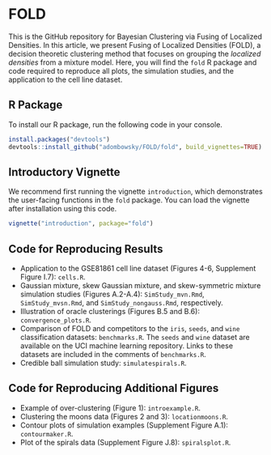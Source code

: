 # FOLD
This is the GitHub repository for Bayesian Clustering via Fusing of Localized Densities. In this article, we present Fusing of Localized Densities (FOLD), a decision theoretic clustering method that focuses on grouping the _localized densities_ from a mixture model. Here, you will find the ```fold``` R package and code required to reproduce all plots, the simulation studies, and the application to the cell line dataset.

## R Package
To install our R package, run the following code in your console.
```r
install.packages("devtools")
devtools::install_github("adombowsky/FOLD/fold", build_vignettes=TRUE)
```

## Introductory Vignette
We recommend first running the vignette ```introduction```, which demonstrates the user-facing functions in the ```fold``` package. You can load the vignette after installation using this code.
```r
vignette("introduction", package="fold")
```

## Code for Reproducing Results
* Application to the GSE81861 cell line dataset (Figures 4-6, Supplement Figure I.7): ```cells.R```.
* Gaussian mixture, skew Gaussian mixture, and skew-symmetric mixture simulation studies (Figures A.2-A.4): ```SimStudy_mvn.Rmd```, ```SimStudy_mvsn.Rmd```, and ```SimStudy_nongauss.Rmd```, respectively.
* Illustration of oracle clusterings (Figures B.5 and B.6): ```convergence_plots.R```.
* Comparison of FOLD and competitors to the ```iris```, ```seeds```, and ```wine``` classification datasets: ```benchmarks.R```. The ```seeds``` and ```wine``` dataset are available on the UCI machine learning repository. Links to these datasets are included in the comments of ```benchmarks.R```.
* Credible ball simulation study: ```simulatespirals.R```. 

## Code for Reproducing Additional Figures
* Example of over-clustering (Figure 1): ```introexample.R```.
* Clustering the moons data (Figures 2 and 3): ```locationmoons.R```.
* Contour plots of simulation examples (Supplement Figure A.1): ```contourmaker.R```.
* Plot of the spirals data (Supplement Figure J.8): ```spiralsplot.R```.
